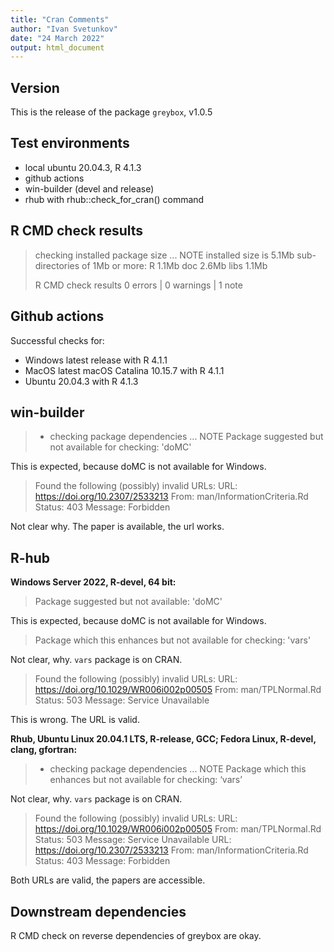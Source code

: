 ```yaml
---
title: "Cran Comments"
author: "Ivan Svetunkov"
date: "24 March 2022"
output: html_document
---
```


## Version
This is the release of the package `greybox`, v1.0.5


## Test environments
* local ubuntu 20.04.3, R 4.1.3
* github actions
* win-builder (devel and release)
* rhub with rhub::check_for_cran() command


## R CMD check results
> checking installed package size ... NOTE
>    installed size is  5.1Mb
>    sub-directories of 1Mb or more:
>      R      1.1Mb
>      doc    2.6Mb
>      libs   1.1Mb
>
>R CMD check results
>0 errors | 0 warnings | 1 note


## Github actions
Successful checks for:

- Windows latest release with R 4.1.1
- MacOS latest macOS Catalina 10.15.7 with R 4.1.1
- Ubuntu 20.04.3 with R 4.1.3


## win-builder
>* checking package dependencies ... NOTE
>Package suggested but not available for checking: 'doMC'

This is expected, because doMC is not available for Windows.

>Found the following (possibly) invalid URLs:
>  URL: https://doi.org/10.2307/2533213
>    From: man/InformationCriteria.Rd
>    Status: 403
>    Message: Forbidden

Not clear why. The paper is available, the url works.


## R-hub
**Windows Server 2022, R-devel, 64 bit:**
> Package suggested but not available: 'doMC'

This is expected, because doMC is not available for Windows.

> Package which this enhances but not available for checking: 'vars'

Not clear, why. `vars` package is on CRAN.

>Found the following (possibly) invalid URLs:
>  URL: https://doi.org/10.1029/WR006i002p00505
>    From: man/TPLNormal.Rd
>    Status: 503
>    Message: Service Unavailable

This is wrong. The URL is valid.


**Rhub, Ubuntu Linux 20.04.1 LTS, R-release, GCC; Fedora Linux, R-devel, clang, gfortran:**
>* checking package dependencies ... NOTE
>Package which this enhances but not available for checking: ‘vars’

Not clear, why. `vars` package is on CRAN.


>Found the following (possibly) invalid URLs:
>  URL: https://doi.org/10.1029/WR006i002p00505
>    From: man/TPLNormal.Rd
>    Status: 503
>    Message: Service Unavailable
>  URL: https://doi.org/10.2307/2533213
>    From: man/InformationCriteria.Rd
>    Status: 403
>    Message: Forbidden

Both URLs are valid, the papers are accessible.


## Downstream dependencies
R CMD check on reverse dependencies of greybox are okay.
